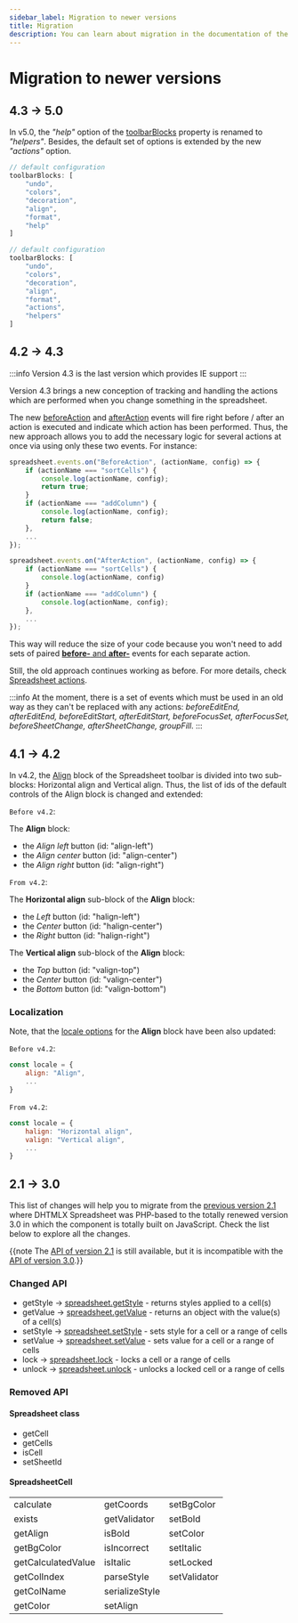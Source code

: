 ```yaml
---
sidebar_label: Migration to newer versions
title: Migration
description: You can learn about migration in the documentation of the DHTMLX JavaScript Spreadsheet library. Browse developer guides and API reference, try out code examples and live demos, and download a free 30-day evaluation version of DHTMLX Spreadsheet.
---
```


# Migration to newer versions

## 4.3 -> 5.0

In v5.0, the *"help"* option of the [toolbarBlocks](api/spreadsheet_toolbarblocks_config.md) property is renamed to *"helpers"*. Besides, the default set of options is extended by the new *"actions"* option.

~~~jsx title="Before v5.0" {8}
// default configuration 
toolbarBlocks: [
    "undo", 
    "colors", 
    "decoration", 
    "align", 
    "format", 
    "help"
]
~~~

~~~jsx title="From v5.0" {8,9}
// default configuration
toolbarBlocks: [
    "undo", 
    "colors", 
    "decoration", 
    "align", 
    "format", 
    "actions",
    "helpers"
]
~~~


## 4.2 -> 4.3 

:::info
Version 4.3 is the last version which provides IE support
:::

Version 4.3 brings a new conception of tracking and handling the actions which are performed when you change something in the spreadsheet. 

The new [beforeAction](api/spreadsheet_beforeaction_event.md) and [afterAction](api/spreadsheet_afteraction_event.md) events will fire right before / after an action is executed and indicate which action has been performed. Thus, the new approach allows you to add the necessary logic for several actions at once via using only these two events. For instance: 

~~~jsx
spreadsheet.events.on("BeforeAction", (actionName, config) => {
    if (actionName === "sortCells") {
        console.log(actionName, config);
        return true;
    }
    if (actionName === "addColumn") {
        console.log(actionName, config);
        return false;
    },
    ...
});

spreadsheet.events.on("AfterAction", (actionName, config) => {
    if (actionName === "sortCells") {
        console.log(actionName, config)
    }
    if (actionName === "addColumn") {
        console.log(actionName, config);
    },
    ...
});
~~~

This way will reduce the size of your code because you won't need to add sets of paired [**before-** and **after-**](api/overview/events_overview.md) events for each separate action. 

Still, the old approach continues working as before. For more details, check [Spreadsheet actions](api/overview/actions_overview.md).

:::info
At the moment, there is a set of events which must be used in an old way as they can't be replaced with any actions: *beforeEditEnd, afterEditEnd, beforeEditStart,  afterEditStart, beforeFocusSet, afterFocusSet, beforeSheetChange, afterSheetChange, groupFill*.
:::

## 4.1 -> 4.2

In v4.2, the [Align](customization.md/#default-controls) block of the Spreadsheet toolbar is divided into two sub-blocks: Horizontal align and Vertical align. Thus, the list of ids of the default controls of the Align block is changed and extended:

`Before v4.2`:

The **Align** block:

- the *Align left* button (id: "align-left")
- the *Align center* button (id: "align-center")
- the *Align right* button (id: "align-right")

`From v4.2`:

The **Horizontal align** sub-block of the **Align** block:

- the *Left* button (id: "halign-left")
- the *Center* button (id: "halign-center")
- the *Right* button (id: "halign-right")
  
The **Vertical align** sub-block of the **Align** block:
    
- the *Top* button (id: "valign-top")
- the *Center* button (id: "valign-center")
- the *Bottom* button (id: "valign-bottom")

### Localization

Note, that the [locale options](localization.md/) for the **Align** block have been also updated:

`Before v4.2`:

~~~jsx
const locale = {
    align: "Align",
    ...
}
~~~

`From v4.2`:

~~~jsx
const locale = {
    halign: "Horizontal align",
    valign: "Vertical align",
    ...
}
~~~

## 2.1 -> 3.0

This list of changes will help you to migrate from the [previous version 2.1](https://docs.dhtmlx.com/spreadsheet__index.html) where DHTMLX Spreadsheet was PHP-based to the totally renewed version 3.0 in which the component is totally built on JavaScript. Check the list below to explore all the changes.

{{note The [API of version 2.1](https://docs.dhtmlx.com/spreadsheet__reference.html) is still available, but it is incompatible with the [API of version 3.0](api/api_overview.md).}}

### Changed API

- getStyle -> [spreadsheet.getStyle](api/spreadsheet_getstyle_method.md) - returns styles applied to a cell(s)
- getValue -> [spreadsheet.getValue](api/spreadsheet_getvalue_method.md) - returns an object with the value(s) of a cell(s)
- setStyle -> [spreadsheet.setStyle](api/spreadsheet_setstyle_method.md) - sets style for a cell or a range of cells
- setValue -> [spreadsheet.setValue](api/spreadsheet_setvalue_method.md) - sets value for a cell or a range of cells
- lock -> [spreadsheet.lock](api/spreadsheet_lock_method.md) - locks a cell or a range of cells
- unlock -> [spreadsheet.unlock](api/spreadsheet_unlock_method.md) - unlocks a locked cell or a range of cells

### Removed API

#### Spreadsheet class

- getCell
- getCells
- isCell
- setSheetId

#### SpreadsheetCell

<table>
<tr>
    <td>calculate</td>
    <td>getCoords</td>
    <td>setBgColor</td>
</tr>
<tr>
    <td>exists</td>
    <td>getValidator</td>
    <td>setBold</td>
</tr>
<tr>
    <td>getAlign</td>
    <td>isBold</td>
    <td>setColor</td>
</tr>
<tr>
    <td>getBgColor</td>
    <td>isIncorrect</td>
    <td>setItalic</td>
</tr>
<tr>
    <td>getCalculatedValue</td>
    <td>isItalic</td>
    <td>setLocked</td>
</tr>
<tr>
    <td>getColIndex</td>
    <td>parseStyle</td>
    <td>setValidator</td>
</tr>
<tr>
    <td>getColName</td>
    <td>serializeStyle</td>
    <td></td>
</tr>
<tr>
    <td>getColor</td>
    <td>setAlign</td>
    <td></td>
</tr>
</table>
